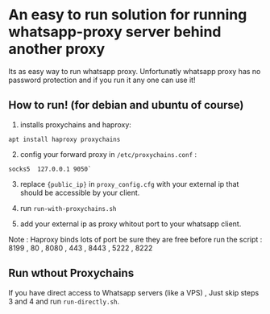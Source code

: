 # An easy to run solution for running whatsapp-proxy server behind another proxy

Its as easy way to run whatsapp proxy. Unfortunatly whatsapp proxy has no password protection and if you run it any one can use it!

## How to run! (for debian and ubuntu of course)

1) installs proxychains and haproxy:
```
apt install haproxy proxychains
```

2) config your forward proxy in `/etc/proxychains.conf` :
```
socks5 	127.0.0.1 9050`
```

3) replace `{public_ip}` in `proxy_config.cfg` with your external ip that should be accessible by your client.

4) run `run-with-proxychains.sh`



5) add  your external ip as proxy whitout port to your whatsapp client.

Note : Haproxy binds lots of port be sure they are free before run the script : 8199 , 80 , 8080 , 443 , 8443 , 5222 , 8222

## Run wthout Proxychains
If you have direct access to Whatsapp servers (like a VPS) , Just skip steps 3 and 4 and run `run-directly.sh`.


